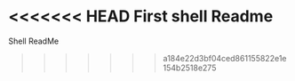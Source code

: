 <<<<<<< HEAD
First shell Readme
=======
Shell ReadMe
>>>>>>> a184e22d3bf04ced861155822e1e154b2518e275

